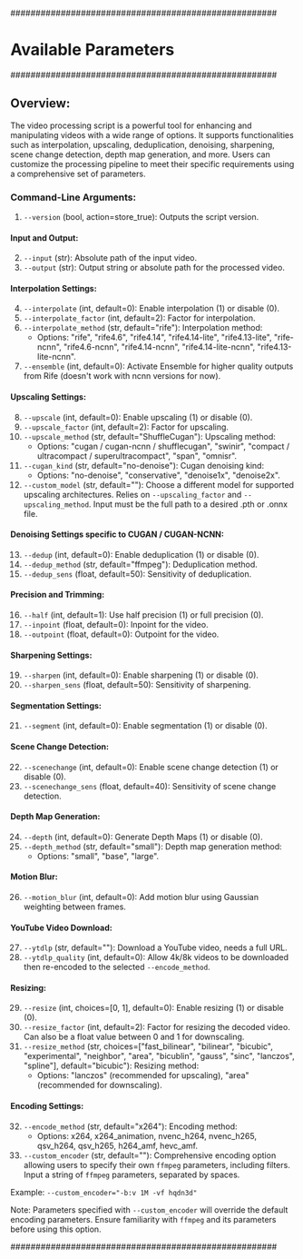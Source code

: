 #####################################################
#               Available Parameters             #
#####################################################

## Overview:

The video processing script is a powerful tool for enhancing and manipulating videos with a wide range of options. It supports functionalities such as interpolation, upscaling, deduplication, denoising, sharpening, scene change detection, depth map generation, and more. Users can customize the processing pipeline to meet their specific requirements using a comprehensive set of parameters.

### Command-Line Arguments:

1. `--version` (bool, action=store_true): Outputs the script version.

#### Input and Output:

2. `--input` (str): Absolute path of the input video.
3. `--output` (str): Output string or absolute path for the processed video.

#### Interpolation Settings:

4. `--interpolate` (int, default=0): Enable interpolation (1) or disable (0).
5. `--interpolate_factor` (int, default=2): Factor for interpolation.
6. `--interpolate_method` (str, default="rife"): Interpolation method:
   - Options: "rife", "rife4.6", "rife4.14", "rife4.14-lite", "rife4.13-lite", "rife-ncnn", "rife4.6-ncnn", "rife4.14-ncnn", "rife4.14-lite-ncnn", "rife4.13-lite-ncnn".
7. `--ensemble` (int, default=0): Activate Ensemble for higher quality outputs from Rife (doesn't work with ncnn versions for now).

#### Upscaling Settings:

8. `--upscale` (int, default=0): Enable upscaling (1) or disable (0).
9. `--upscale_factor` (int, default=2): Factor for upscaling.
10. `--upscale_method` (str, default="ShuffleCugan"): Upscaling method:
    - Options: "cugan / cugan-ncnn / shufflecugan", "swinir", "compact / ultracompact / superultracompact", "span", "omnisr".
11. `--cugan_kind` (str, default="no-denoise"): Cugan denoising kind:
    - Options: "no-denoise", "conservative", "denoise1x", "denoise2x".
12. `--custom_model` (str, default=""): Choose a different model for supported upscaling architectures. Relies on `--upscaling_factor` and `--upscaling_method`. Input must be the full path to a desired .pth or .onnx file.

#### Denoising Settings specific to CUGAN / CUGAN-NCNN:

13. `--dedup` (int, default=0): Enable deduplication (1) or disable (0).
14. `--dedup_method` (str, default="ffmpeg"): Deduplication method.
15. `--dedup_sens` (float, default=50): Sensitivity of deduplication.

#### Precision and Trimming:

16. `--half` (int, default=1): Use half precision (1) or full precision (0).
17. `--inpoint` (float, default=0): Inpoint for the video.
18. `--outpoint` (float, default=0): Outpoint for the video.

#### Sharpening Settings:

19. `--sharpen` (int, default=0): Enable sharpening (1) or disable (0).
20. `--sharpen_sens` (float, default=50): Sensitivity of sharpening.

#### Segmentation Settings:
21. `--segment` (int, default=0): Enable segmentation (1) or disable (0).

#### Scene Change Detection:

22. `--scenechange` (int, default=0): Enable scene change detection (1) or disable (0).
23. `--scenechange_sens` (float, default=40): Sensitivity of scene change detection.

#### Depth Map Generation:

24. `--depth` (int, default=0): Generate Depth Maps (1) or disable (0).
25. `--depth_method` (str, default="small"): Depth map generation method:
    - Options: "small", "base", "large".

#### Motion Blur:

26. `--motion_blur` (int, default=0): Add motion blur using Gaussian weighting between frames.

#### YouTube Video Download:

27. `--ytdlp` (str, default=""): Download a YouTube video, needs a full URL.
28. `--ytdlp_quality` (int, default=0): Allow 4k/8k videos to be downloaded then re-encoded to the selected `--encode_method`.

#### Resizing:

29. `--resize` (int, choices=[0, 1], default=0): Enable resizing (1) or disable (0).
30. `--resize_factor` (int, default=2): Factor for resizing the decoded video. Can also be a float value between 0 and 1 for downscaling.
31. `--resize_method` (str, choices=["fast_bilinear", "bilinear", "bicubic", "experimental", "neighbor", "area", "bicublin", "gauss", "sinc", "lanczos", "spline"], default="bicubic"): Resizing method:
    - Options: "lanczos" (recommended for upscaling), "area" (recommended for downscaling).

#### Encoding Settings:

32. `--encode_method` (str, default="x264"): Encoding method:
    - Options: x264, x264_animation, nvenc_h264, nvenc_h265, qsv_h264, qsv_h265, h264_amf, hevc_amf.
33. `--custom_encoder` (str, default=""): Comprehensive encoding option allowing users to specify their own `ffmpeg` parameters, including filters. Input a string of `ffmpeg` parameters, separated by spaces.

   Example: `--custom_encoder="-b:v 1M -vf hqdn3d"`

   Note: Parameters specified with `--custom_encoder` will override the default encoding parameters. Ensure familiarity with `ffmpeg` and its parameters before using this option.

#####################################################
